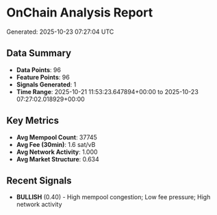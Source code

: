 # OnChain Analysis Report
Generated: 2025-10-23 07:27:04 UTC

## Data Summary
- **Data Points**: 96
- **Feature Points**: 96
- **Signals Generated**: 1
- **Time Range**: 2025-10-21 11:53:23.647894+00:00 to 2025-10-23 07:27:02.018929+00:00

## Key Metrics
- **Avg Mempool Count**: 37745
- **Avg Fee (30min)**: 1.6 sat/vB
- **Avg Network Activity**: 1.000
- **Avg Market Structure**: 0.634

## Recent Signals
- **BULLISH** (0.40) - High mempool congestion; Low fee pressure; High network activity
